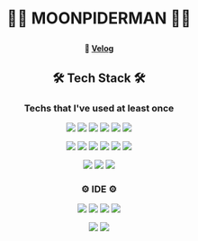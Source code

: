 # <p align="center"> 🧑‍💻 MOONPIDERMAN 🧑‍💻 </p>
#### <p align="center">📌      [Velog](https://velog.io/@moonpiderman)</p>

## <p align="center"> 🛠 Tech Stack 🛠 </p>
### <p align="center"> Techs that I've used at least once </p>
<p align="center"><img src="https://img.shields.io/badge/html5-E34F26?style=flat-square&logo=html5&logoColor=white"/></a> <img src="https://img.shields.io/badge/css3-1572B6?style=flat-square&logo=css3&logoColor=white"/></a> <img src="https://img.shields.io/badge/JavaScript-F7DF1E?style=flat-square&logo=JavaScript&logoColor=white"/></a> <img src="https://img.shields.io/badge/JSON-8BC0D0?style=flat-square&logo=JSON&logoColor=white"/></a> <img src="https://img.shields.io/badge/React-61DAFB?style=flat-square&logo=React&logoColor=white"/></a> <img src="https://img.shields.io/badge/Jupyter-F37626?style=flat-square&logo=Jupyter&logoColor=white"/></a> </p>
<p align="center"> <img src="https://img.shields.io/badge/Python-3776AB?style=flat-square&logo=Python&logoColor=white"/></a> <img src="https://img.shields.io/badge/Kotlin-0095D5?style=flat-square&logo=Kotlin&logoColor=white"/></a> <img src="https://img.shields.io/badge/C-A8B9CC?style=flat-square&logo=c&logoColor=white"/> <img src="https://img.shields.io/badge/Java-007396?style=flat-square&logo=Java&logoColor=white"/></a> <img src="https://img.shields.io/badge/MySQL-4479A1?style=flat-square&logo=MySQL&logoColor=white"/></a> <img src="https://img.shields.io/badge/TypeScript-3178C6?style=flat-square&logo=TypeScript&logoColor=white"/></a> </p>
<p align="center"><img src="https://img.shields.io/badge/NestJS-E0234E?style=flat-square&logo=NestJS&logoColor=white"/></a> <img src="https://img.shields.io/badge/Django-092E20?style=flat-square&logo=Django&logoColor=white"/></a> <img src="https://img.shields.io/badge/Spring-6DB33F?style=flat-square&logo=Spring&logoColor=white"/></a> </p>

### <p align="center">⚙️   IDE ⚙️</p>
<p align="center"> <img src="https://img.shields.io/badge/PyCharm-A8E00F?style=flat-square&logo=PyCharm&logoColor=white"/></a> <img src="https://img.shields.io/badge/IntelliJ IDEA-D32D27?style=flat-square&logo=IntelliJ%20IDEA&logoColor=white"/></a> <img src="https://img.shields.io/badge/Clion-1AB7EA?style=flat-square&logo=Clion&logoColor=white"/></a> <img src="https://img.shields.io/badge/WebStorm-00D8E0?style=flat-square&logo=WebStorm&logoColor=white"/></a> </p>
<p align="center"><img src="https://img.shields.io/badge/Visual Studio Code-007ACC?style=flat-square&logo=Visual%20Studio%20Code&logoColor=white"/></a> <img src="https://img.shields.io/badge/Eclipse IDE-2C2255?style=flat-square&logo=Eclipse%20IDE&logoColor=white"/></a> </p>

<!--
![Moonpiderman's GitHub stats](https://github-readme-stats.vercel.app/api?username=MOONPIDERMAN&show_icons=true&theme=vue-dark)
-->



